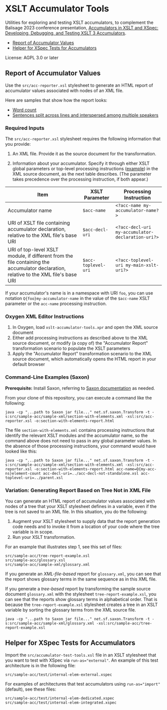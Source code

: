 # XSLT Accumulator Tools

Utilities for exploring and testing XSLT accumulators, to complement the Balisage 2023 conference presentation, [Accumulators in XSLT and XSpec: Developing, Debugging, and Testing XSLT 3 Accumulators](https://balisage.net/Proceedings/vol28/html/Galtman01/BalisageVol28-Galtman01.html).

- [Report of Accumulator Values](#report-of-accumulator-values)
- [Helper for XSpec Tests for Accumulators](#helper-for-xspec-tests-for-accumulators)

License: AGPL 3.0 or later

## Report of Accumulator Values
Use the `src/acc-reporter.xsl` stylesheet to generate an HTML report of accumulator values associated with nodes of an XML file.

Here are samples that show how the report looks:

* [Word count](https://htmlpreview.github.io/?https://github.com/galtm/xslt-accumulator-tools/blob/main/src/sample-acc/sample-xml/acc-report/word-count-sample-acc-report.html)
* [Sentences split across lines and interspersed among multiple speakers](https://htmlpreview.github.io/?https://github.com/galtm/xslt-accumulator-tools/blob/main/src/sample-acc/sample-xml/acc-report/sentences-across-lines-multiple-speakers-acc-report.html)

### Required Inputs
The `src/acc-reporter.xsl` stylesheet requires the following information that you provide:

1. An XML file. Provide it as the source document for the transformation.

1. Information about your accumulator. Specify it through either XSLT global parameters or top-level processing instructions ([example](https://github.com/galtm/xslt-accumulator-tools/blob/6784904baeb7c4b45242020284a67ee2f7215e1b/sample-acc/sample-xml/section-with-elements.xml#L2-4)) in the XML source document, as the next table describes. (The parameter takes precedence over the processing instruction, if both appear.)


| Item | XSLT Parameter | Processing Instruction  |
|---|---|---|
| Accumulator name  | `$acc-name`  |  `<?acc-name my-accumulator-name?>` |
| URI of XSLT file containing accumulator declaration, relative to the XML file's base URI  | `$acc-decl-uri` | `<?acc-decl-uri my-accumulator-declaration-uri?>` |
| URI of top-level XSLT module, if different from the file containing the accumulator declaration, relative to the XML file's base URI | `$acc-toplevel-uri` | `<?acc-toplevel-uri my-main-xslt-uri?>`  |


If your accumulator's name is in a namespace with URI `foo`, you can use notation `Q{foo}my-accumulator-name` in the value of the `$acc-name` XSLT parameter or the `acc-name` processing instruction.

### Oxygen XML Editor Instructions

1. In Oxygen, load `xslt-accumulator-tools.xpr` and open the XML source document
1. Either add processing instructions as described above to the XML source document, or modify (a copy of) the "Accumulator Report" transformation scenario to populate the XSLT parameters 
1. Apply the "Accumulator Report" transformation scenario to the XML source document, which automatically opens the HTML report in your default browser 

### Command-Line Examples (Saxon)
**Prerequisite:** Install Saxon, referring to [Saxon documentation](https://saxonica.com/documentation12/index.html#!about/gettingstarted/gettingstartedjava) as needed.

From your clone of this repository, you can execute a command like the following:

`java -cp "...path to Saxon jar file..." net.sf.saxon.Transform -t -s:src/sample-acc/sample-xml/section-with-elements.xml -xsl:src/acc-reporter.xsl -o:section-with-elements-report.html`

The file `section-with-elements.xml` contains processing instructions that identify the relevant XSLT modules and the accumulator name, so the command above does not need to pass in any global parameter values. In the absence of those processing instructions, your command would have looked like this:

`java -cp "...path to Saxon jar file..." net.sf.saxon.Transform -t -s:src/sample-acc/sample-xml/section-with-elements.xml -xsl:src/acc-reporter.xsl -o:section-with-elements-report.html acc-name=Q{my-acc-ns}element-count acc-decl-uri=../acc-decl-not-standalone.xsl acc-toplevel-uri=../parent.xsl`

### Variation: Generating Report Based on Tree Not in XML File
You can generate an HTML report of accumulator values associated with nodes of a tree that your XSLT stylesheet defines in a variable, even if the tree is not saved to an XML file. In this situation, you do the following:

1. Augment your XSLT stylesheet to supply data that the report generation code needs and to invoke it from a location of your code where the tree variable is in scope.
1. Run your XSLT transformation.

For an example that illustrates step 1, see this set of files:
```
src/sample-acc/tree-report-example.xsl
src/sample-acc/glossary.xsl
src/sample-acc/sample-xml/glossary.xml
```

If you generate an *XML-file-based* report for `glossary.xml`, you can see that the report shows glossary terms in the same sequence as in this XML file.

If you generate a *tree-based* report by transforming the sample source document `glossary.xml` with the stylesheet `tree-report-example.xsl`, you can see that the reports show glossary terms in alphabetical order. That is because the `tree-report-example.xsl` stylesheet creates a tree in an XSLT variable by sorting the glossary terms from the XML source file.

`java -cp "...path to Saxon jar file..." net.sf.saxon.Transform -t -s:src/sample-acc/sample-xml/glossary.xml -xsl:src/sample-acc/tree-report-example.xsl`

## Helper for XSpec Tests for Accumulators
Import the `src/accumulator-test-tools.xsl` file in an XSLT stylesheet that you want to test with XSpec via `run-as="external"`. An example of this test architecture is in the following file:
```
src/sample-acc/test/internal-elem-external.xspec
```

For examples of architectures that test accumulators using `run-as="import"` (default), see these files:
```
src/sample-acc/test/internal-elem-dedicated.xspec
src/sample-acc/test/internal-elem-integrated.xspec
```
